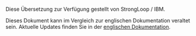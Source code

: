 <p>Diese Übersetzung zur Verfügung gestellt von StrongLoop / IBM.</p>

Dieses Dokument kann im Vergleich zur englischen Dokumentation veraltet sein. Aktuelle Updates finden Sie in der <a href='{{ page.url | replace: "de/", "en/" }}'>englischen Dokumentation</a>.
